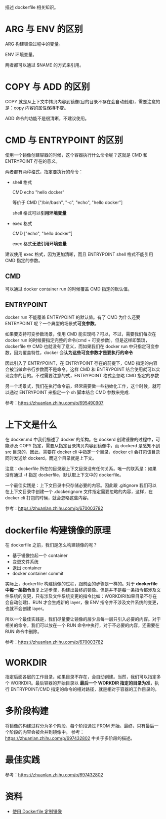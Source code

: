 描述 dockerfile 相关知识。

# ARG 与 ENV 的区别

ARG 构建镜像过程中的变量。<br>

ENV 环境变量。<br>

两者都可以通过 $NAME 的方式来引用。

# COPY 与 ADD 的区别

COPY 就是从上下文中拷贝内容到镜像(目的目录不存在会自动创建)，需要注意的是：copy 内容的属性保持不变。<br>

ADD 命令的功能不是很清晰，不建议使用。

# CMD 与 ENTRYPOINT 的区别
使用一个镜像创建容器的时候，这个容器执行什么命令呢？这就是 CMD 和 ENTRYPOINT 存在的意义。<br>

两者都有两种格式，指定要执行的命令：

- shell 格式
  
    CMD echo "hello docker"

    等价于 CMD ["/bin/bash", "-c", "echo", "hello docker"]

    shell 格式可以**引用环境变量**

- exec 格式 

    CMD ["echo", "hello docker"]

    exec 格式**无法引用环境变量**

建议使用 exec 格式，因为更加清晰，而且 ENTRYPOINT shell 格式不能引用 CMD 指定的参数。

## CMD

可以通过 docker container run 的时候覆盖 CMD 指定的默认值。

## ENTRYPOINT

docker run 不能覆盖 ENTRYPOINT 的默认值。有了 CMD 为什么还要 ENTRYPOINT 呢？一个典型的场景式**可变参数**。<br>

如果要支持可变参数场景，使用 CMD 能实现吗？可以，不过，需要我们每次在 docker run 的时候要指定完整的命令(cmd + 可变参数)，但是这样即繁琐，dockerfile 中 CMD 也就没有了意义，而如果我们在 docker run 中只指定可变参数，因为覆盖特性，docker 会**认为这些可变参数才是要执行的命令**<br>

因此引入了 ENTRYPOINT，在 ENTRYPOINT 存在的前提下，CMD 指定的内容会被当做命令行参数而不是命令。这样 CMD 和 ENTRYPOINT 结合使用就可以实现变参的目的。不过需要注意的式，ENTRYPOINT 格式会忽略 CMD 指定的参数<br>

另一个场景式，我们在执行命令前，经常需要做一些初始化工作，这个时候，就可以通过 ENTRYPOINT 来指定一个 sh 脚本结合 CMD 参数来完成. <br>

参考：https://zhuanlan.zhihu.com/p/695490907

# 上下文是什么

在 docker.md 中我们描述了 docker 的架构。在 dockerd 创建镜像的过程中，可能涉及 COPY 指定，需要从指定目录拷贝内容到镜像中，而 dockerd 是感知不到 src 目录的，因此，需要在 docker cli 中指定一个目录，docker cli 会打包该目录同时发送给 dockerd。而这个目录就是上下文。<br>

注意：dockerfile 所在的目录跟上下文目录没有任何关系。唯一的联系是：如果没有通过 -f 指定 dockerfile，默认取上下文中的 dockerfile。<br>

一个最佳实践是：上下文目录中只存储必要的内容。因此跟 .gitignore 我们可以在上下文目录中创建一个 .dockerignore 文件指定需要忽略的内容，这样，在 docker cli 打包的时候，就会忽略这些内容。<br>

参考：https://zhuanlan.zhihu.com/p/670003782

# dockerfile 构建镜像的原理

在 dockerfile 之前，我们是怎么构建镜像的呢？

- 基于镜像拉起一个 container
- 变更文件系统
- 退出 container
- docker container commit 

实际上，dockerfile 构建镜像的过程，跟前面的步骤是一样的。对于 **dockerfile 中每一条指令**重复上述步骤，构建出最终的镜像。但是并不是每一条指令都涉及文件系统的变更，只有涉及文件系统变更的指令比如：WORKDIR(如果目录不存在会自动创建)、RUN 才会生成新的 layer，像 ENV 指令并不涉及文件系统的变更，也就不会创建 layer。

所以一个最佳实践是，我们尽量要让镜像的层少且每一层只引入必要的内容。对于相关的命令，我们可以放在一个 RUN 命令中执行，对于不必要的内容，还需要在 RUN 命令中删除。

参考：https://zhuanlan.zhihu.com/p/670003782

# WORKDIR

指定后面各层的工作目录，如果目录不存在，会自动创建。当然，我们可以指定多个 WORKDIR。最后容器的开始目录以 **最后一个 WORKDIR 指定的目录为准**，执行 ENTRYPOINT/CMD 指定的命令的相对路径，就是相对于容器的工作目录的。

# 多阶段构建

将镜像的构建过程分为多个阶段，每个阶段通过 FROM 开始。最终，只有最后一个阶段的内容会被合并到镜像中。
参考：https://zhuanlan.zhihu.com/p/697432802 中关于多阶段的描述。

# 最佳实践

参考：https://zhuanlan.zhihu.com/p/697432802

# 资料

- [使用 Dockerfile 定制镜像](https://zhuanlan.zhihu.com/p/670003782)